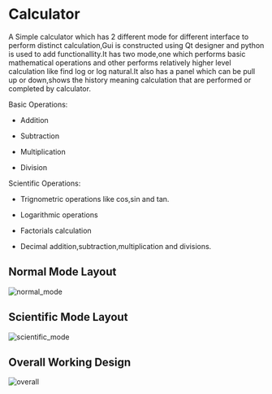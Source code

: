 # Calculator

A Simple calculator which has 2 different mode for different interface to perform distinct calculation,Gui is constructed using Qt designer and python is used to add functionallity.It has two mode,one which performs basic mathematical operations and other performs relatively higher level calculation like find log or log natural.It also has a panel which can be pull up or down,shows the history meaning calculation that are performed or completed by calculator.

Basic Operations:

* Addition

* Subtraction

* Multiplication

* Division


Scientific Operations:

* Trignometric operations like cos,sin and tan. 

* Logarithmic operations

* Factorials calculation

* Decimal addition,subtraction,multiplication and divisions.

## Normal Mode Layout

![normal_mode](https://user-images.githubusercontent.com/90087006/192087422-aabcc8bd-4cf5-43d9-a885-6ad5baeab8f1.png)

## Scientific Mode Layout
![scientific_mode](https://user-images.githubusercontent.com/90087006/192087469-b68978f7-964e-42bd-900d-9da77dbfeb9f.png)

## Overall Working Design
![overall](https://user-images.githubusercontent.com/90087006/192087477-9b9b2532-caf9-4622-86db-02f77e5a4198.png)

